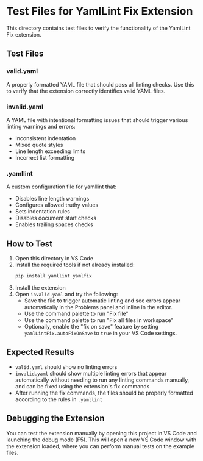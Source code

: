# Test Files for YamlLint Fix Extension

This directory contains test files to verify the functionality of the YamlLint Fix extension.

## Test Files

### valid.yaml
A properly formatted YAML file that should pass all linting checks. Use this to verify that the extension correctly identifies valid YAML files.

### invalid.yaml
A YAML file with intentional formatting issues that should trigger various linting warnings and errors:
- Inconsistent indentation
- Mixed quote styles
- Line length exceeding limits
- Incorrect list formatting

### .yamllint
A custom configuration file for yamllint that:
- Disables line length warnings
- Configures allowed truthy values
- Sets indentation rules
- Disables document start checks
- Enables trailing spaces checks

## How to Test

1. Open this directory in VS Code
2. Install the required tools if not already installed:
   ```bash
   pip install yamllint yamlfix
   ```
3. Install the extension
4. Open `invalid.yaml` and try the following:
   - Save the file to trigger automatic linting and see errors appear automatically in the Problems panel and inline in the editor.
   - Use the command palette to run "Fix file"
   - Use the command palette to run "Fix all files in workspace"
   - Optionally, enable the "fix on save" feature by setting `yamlLintFix.autoFixOnSave` to `true` in your VS Code settings.

## Expected Results

- `valid.yaml` should show no linting errors
- `invalid.yaml` should show multiple linting errors that appear automatically without needing to run any linting commands manually, and can be fixed using the extension's fix commands
- After running the fix commands, the files should be properly formatted according to the rules in `.yamllint`

## Debugging the Extension

You can test the extension manually by opening this project in VS Code and launching the debug mode (F5). This will open a new VS Code window with the extension loaded, where you can perform manual tests on the example files.
